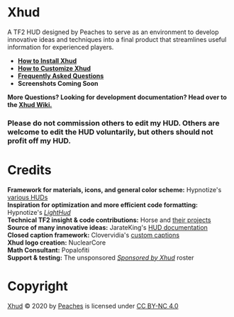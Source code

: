# Xhud

A TF2 HUD designed by Peaches to serve as an environment to develop innovative ideas and techniques into a final product that streamlines useful information for experienced players.

* **[How to Install Xhud](https://github.com/PapaPeach/xhud/wiki/How-To-Install)**
* **[How to Customize Xhud](https://github.com/PapaPeach/xhud/wiki/Customizations)**
* **[Frequently Asked Questions](https://github.com/PapaPeach/xhud/wiki/Frequently-Asked-Questions)**
* **Screenshots Coming Soon**

**More Questions? Looking for development documentation? Head over to the [Xhud Wiki.](https://github.com/PapaPeach/xhud/wiki)**

### Please do not commission others to edit my HUD. Others are welcome to edit the HUD voluntarily, but others should not profit off my HUD.

# Credits

**Framework for materials, icons, and general color scheme:** Hypnotize's [various HUDs](https://github.com/Hypnootize)  
**Inspiration for optimization and more efficient code formatting:** Hypnotize's [*LightHud*](https://github.com/Hypnootize/lighthud)  
**Technical TF2 insight & code contributions:** Horse and [their projects](https://github.com/a-horsey)  
**Source of many innovative ideas:** JarateKing's [HUD documentation](https://github.com/JarateKing)  
**Closed caption framework:** Clovervidia's [custom captions](https://github.com/clovervidia/clovervidias-captions)  
**Xhud logo creation:** NuclearCore  
**Math Consultant:** Popalofiti  
**Support & testing:** The unsponsored [*Sponsored by Xhud*](https://rgl.gg/Public/Team?t=10432&r=40) roster

# Copyright

[Xhud](https://github.com/PapaPeach/xhud) © 2020 by [Peaches](https://github.com/PapaPeach) is licensed under [CC BY-NC 4.0](https://creativecommons.org/licenses/by-nc/4.0/)
